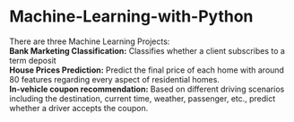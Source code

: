 # Machine-Learning-with-Python

There are three Machine Learning Projects: <br>
**Bank Marketing Classification:** Classifies whether a client subscribes to a term deposit <br>
**House Prices Prediction:** Predict the final price of each home with around 80 features regarding every aspect of residential homes.<br>
**In-vehicle coupon recommendation:** Based on different driving scenarios including the destination, current time, weather, passenger, etc., predict whether a driver accepts the coupon.

